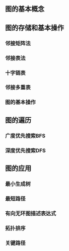 ## 图的基本概念







## 图的存储和基本操作

### 邻接矩阵法







### 邻接表法







### 十字链表







### 邻接多重表







### 图的基本操作





## 图的遍历

### 广度优先搜索BFS





### 深度优先搜索DFS





## 图的应用

### 最小生成树





### 最短路径





### 有向无环图描述表达式





### 拓扑排序





### 关键路径



